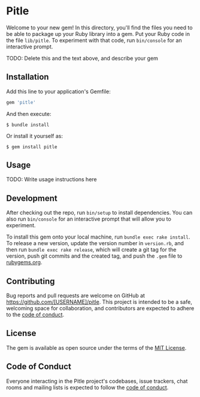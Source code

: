 # Pitle

Welcome to your new gem! In this directory, you'll find the files you need to be able to package up your Ruby library into a gem. Put your Ruby code in the file `lib/pitle`. To experiment with that code, run `bin/console` for an interactive prompt.

TODO: Delete this and the text above, and describe your gem

## Installation

Add this line to your application's Gemfile:

```ruby
gem 'pitle'
```

And then execute:

    $ bundle install

Or install it yourself as:

    $ gem install pitle

## Usage

TODO: Write usage instructions here

## Development

After checking out the repo, run `bin/setup` to install dependencies. You can also run `bin/console` for an interactive prompt that will allow you to experiment.

To install this gem onto your local machine, run `bundle exec rake install`. To release a new version, update the version number in `version.rb`, and then run `bundle exec rake release`, which will create a git tag for the version, push git commits and the created tag, and push the `.gem` file to [rubygems.org](https://rubygems.org).

## Contributing

Bug reports and pull requests are welcome on GitHub at https://github.com/[USERNAME]/pitle. This project is intended to be a safe, welcoming space for collaboration, and contributors are expected to adhere to the [code of conduct](https://github.com/[USERNAME]/pitle/blob/master/CODE_OF_CONDUCT.md).

## License

The gem is available as open source under the terms of the [MIT License](https://opensource.org/licenses/MIT).

## Code of Conduct

Everyone interacting in the Pitle project's codebases, issue trackers, chat rooms and mailing lists is expected to follow the [code of conduct](https://github.com/[USERNAME]/pitle/blob/master/CODE_OF_CONDUCT.md).
